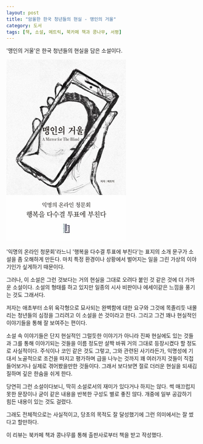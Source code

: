 ```yaml
---
layout: post
title: "암울한 한국 청년들의 현실 - 맹인의 거울"
category: 도서
tags: [책, 소설, 메트릭, 북카페 책과 콩나무, 서평]
---
```


'맹인의 거울'은
한국 청년들의 현실을 담은 소설이다.

![표지](/images/a-mirror-for-the-blind-book-h480.jpg)

'익명의 온라인 청문회'라느니
'행복을 다수결 투표에 부친다'는 표지의 소개 문구가
소설을 좀 오해하게 만든다.
마치 특정 환경이나 상황에서 벌어지는 일을 그린 가상의 이야기인가 싶게하기 때문이다.

그러나, 이 소설은 그런 것보다는
거의 현실을 그대로 오려다 붙인 것 같은 것에 더 가까운 소설이다.
소설의 형태를 하고 있지만 일종의 시사 비판이나 에세이같은 느낌을 풍기는 것도 그래서다.

저자는 애초부터
소위 육각형으로 묘사되는 완벽함에 대한 요구와
그것에 목졸리듯 내몰리는 청년들의 심정을 그리려고 이 소설을 쓴 것이라고 한다.
그리고 그건 꽤나 현실적인 이야기들을 통해 잘 보여주는 편이다.

소설 속 이야기들은 단지 현실적인 그럴듯한 이야기가 아니라
진짜 현실에도 있는 것들과 그를 통해 이야기되는 것들을
이름 정도만 살짝 바꿔 거의 그대로 등장시켰다 할 정도로 사실적이다.
주식이나 코인 같은 것도 그렇고,
그와 관련된 사기라든가,
익명성에 기대서 노골적으로 조건을 따지고 평가하며 급을 나누는 것까지
꽤 여러가지 것들이 직접 들어보거나 실제로 겪어봤을만한 것들이다.
그래서 보다보면 절로 더러운 현실을 되새김질하며 깊은 한숨을 쉬게 한다.

당연히 그런 소설이다보니,
딱히 소설로서의 재미가 있다거나 하지는 않다.
썩 매끄럽지 못한 문장이나 굳이 같은 내용을 반복한 구성도 별로 좋진 않다.
개중에 일부 공감하기 힘든 내용이 있는 것도 걸렸다.
<!--
마치 개발자가 대단히 좋은 조건의 직종인 것처럼 얘기하는 게 그렇다.
흐음. 뭘 보고 그러는 건진 모르겠지만, 글쎄올시다?
-->

그래도 전체적으로는 사실적이고,
당초의 목적도 잘 달성했기에
그런 의미에서는 잘 썼다고 할만하다.



<div class="im im-info">
이 리뷰는 북카페 책과 콩나무를 통해 출판사로부터 책을 받고 작성했다.
</div>
